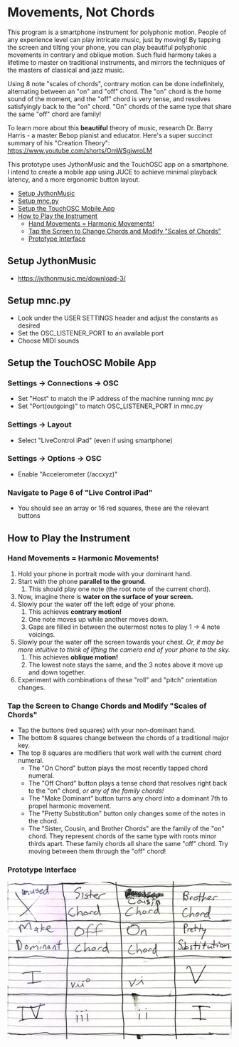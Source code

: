 # Movements, Not Chords

This program is a smartphone instrument for polyphonic motion. People of any experience level can play intricate music, just by moving! By tapping the screen and tilting your phone, you can play beautiful polyphonic movements in contrary and oblique motion. Such fluid harmony takes a lifetime to master on traditional instruments, and mirrors the techniques of the masters of classical and jazz music.

Using 8 note "scales of chords", contrary motion can be done indefinitely, alternating between an "on" and "off" chord. The "on" chord is the home sound of the moment, and the "off" chord is very tense, and resolves satisfyingly back to the "on" chord. "On" chords of the same type that share the same "off" chord are family!

To learn more about this **beautiful** theory of music, research Dr. Barry Harris - a master Bebop pianist and educator. Here's a super succinct summary of his "Creation Theory": https://www.youtube.com/shorts/OmWSgjwroLM

This prototype uses JythonMusic and the TouchOSC app on a smartphone. I intend to create a mobile app using JUCE to achieve minimal playback latency, and a more ergonomic button layout.

- [Setup JythonMusic](#setup-jythonmusic)
- [Setup mnc.py](#setup-mncpy)
- [Setup the TouchOSC Mobile App](#setup-the-touchosc-mobile-app)
- [How to Play the Instrument](#how-to-play-the-instrument)
  - [Hand Movements = Harmonic Movements!](#hand-movements--harmonic-movements)
  - [Tap the Screen to Change Chords and Modify "Scales of Chords"](#tap-the-screen-to-change-chords-and-modify-scales-of-chords)
  - [Prototype Interface](#prototype-interface)

## Setup JythonMusic

- https://jythonmusic.me/download-3/

## Setup mnc.py

- Look under the USER SETTINGS header and adjust the constants as desired
- Set the OSC_LISTENER_PORT to an available port
- Choose MIDI sounds

## Setup the TouchOSC Mobile App

### Settings -> Connections -> OSC

- Set "Host" to match the IP address of the machine running mnc.py  
- Set "Port(outgoing)" to match OSC_LISTENER_PORT in mnc.py

### Settings -> Layout

- Select "LiveControl iPad" (even if using smartphone)

### Settings -> Options -> OSC

- Enable "Accelerometer (/accxyz)"

### Navigate to Page 6 of "Live Control iPad"

- You should see an array or 16 red squares, these are the relevant buttons

## How to **Play** the Instrument

### Hand Movements = Harmonic Movements!

1. Hold your phone in portrait mode with your dominant hand.
2. Start with the phone **parallel to the ground.**
    1. This should play one note (the root note of the current chord).
3. Now, imagine there is **water on the surface of your screen.**
4. Slowly pour the water off the left edge of your phone.
    1. This achieves **contrary motion!**
    2. One note moves up while another moves down.
    3. Gaps are filled in between the outermost notes to play 1 -> 4 note voicings.
5. Slowly pour the water off the screen towards your chest. *Or, it may be more intuitive to think of lifting the camera end of your phone to the sky.*
    1. This achieves **oblique motion!**
    2. The lowest note stays the same, and the 3 notes above it move up and down together.
6. Experiment with combinations of these "roll" and "pitch" orientation changes.

### Tap the Screen to Change Chords and Modify "Scales of Chords"

- Tap the buttons (red squares) with your non-dominant hand.
- The bottom 8 squares change between the chords of a traditional major key.
- The top 8 squares are modifiers that work well with the current chord numeral.
  - The "On Chord" button plays the most recently tapped chord numeral.
  - The "Off Chord" button plays a tense chord that resolves right back to the "on" chord, *or any of the family chords!*
  - The "Make Dominant" button turns any chord into a dominant 7th to propel harmonic movement.
  - The "Pretty Substitution" button only changes some of the notes in the chord.
  - The "Sister, Cousin, and Brother Chords" are the family of the "on" chord. They represent chords of the same type with roots minor thirds apart. These family chords all share the same "off" chord. Try moving between them through the "off" chord!

### Prototype Interface

![Alt text](interface_prototype.jpg?raw=true)
